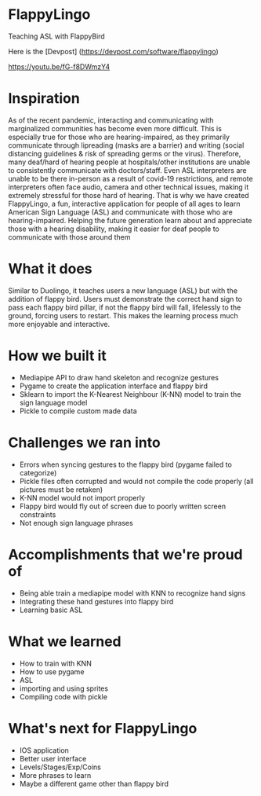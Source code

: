 # FlappyLingo
Teaching ASL with FlappyBird

Here is the [Devpost] (https://devpost.com/software/flappylingo)

https://youtu.be/fG-f8DWmzY4

# Inspiration
As of the recent pandemic, interacting and communicating with marginalized communities has become even more difficult. This is especially true for those who are hearing-impaired, as they primarily communicate through lipreading (masks are a barrier) and writing (social distancing guidelines & risk of spreading germs or the virus). Therefore, many deaf/hard of hearing people at hospitals/other institutions are unable to consistently communicate with doctors/staff. Even ASL interpreters are unable to be there in-person as a result of covid-19 restrictions, and remote interpreters often face audio, camera and other technical issues, making it extremely stressful for those hard of hearing. That is why we have created FlappyLingo, a fun, interactive application for people of all ages to learn American Sign Language (ASL) and communicate with those who are hearing-impaired. Helping the future generation learn about and appreciate those with a hearing disability, making it easier for deaf people to communicate with those around them

# What it does
Similar to Duolingo, it teaches users a new language (ASL) but with the addition of flappy bird. Users must demonstrate the correct hand sign to pass each flappy bird pillar, if not the flappy bird will fall, lifelessly to the ground, forcing users to restart. This makes the learning process much more enjoyable and interactive.

# How we built it
- Mediapipe API to draw hand skeleton and recognize gestures
- Pygame to create the application interface and flappy bird
- Sklearn to import the K-Nearest Neighbour (K-NN) model to train the sign language model
- Pickle to compile custom made data

# Challenges we ran into
- Errors when syncing gestures to the flappy bird (pygame failed to categorize)
- Pickle files often corrupted and would not compile the code properly (all pictures must be retaken)
- K-NN model would not import properly
- Flappy bird would fly out of screen due to poorly written screen constraints
- Not enough sign language phrases

# Accomplishments that we're proud of
- Being able train a mediapipe model with KNN to recognize hand signs
- Integrating these hand gestures into flappy bird
- Learning basic ASL

# What we learned
- How to train with KNN
- How to use pygame
- ASL
- importing and using sprites
- Compiling code with pickle

# What's next for FlappyLingo
- IOS application
- Better user interface
- Levels/Stages/Exp/Coins
- More phrases to learn
- Maybe a different game other than flappy bird
